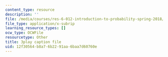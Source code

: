 ```yaml
---
content_type: resource
description: ''
file: /media/courses/res-6-012-introduction-to-probability-spring-2018/12f30564b8a76b2291aa6baa7d60760e_RgGFvOpcQXY.srt
file_type: application/x-subrip
learning_resource_types: []
ocw_type: OCWFile
resourcetype: Other
title: 3play caption file
uid: 12f30564-b8a7-6b22-91aa-6baa7d60760e
---
```

